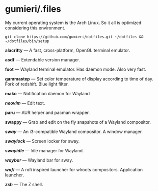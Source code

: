 # gumieri/.files

My current operating system is the Arch Linux. So it all is optimized considering this environment.

```
git clone https://github.com/gumieri/dotfiles.git ~/dotfiles && ~/dotfiles/bin/setup
```

**alacritty** — A fast, cross-platform, OpenGL terminal emulator.

**asdf** — Extendable version manager.

**foot** — Wayland terminal emulator. Has daemon mode. Also very fast.

**gammastep** — Set color temperature of display according to time of day. Fork of redshift. Blue light filter.

**mako** — Notification daemon for Wayland

***neovim*** — Edit text.

**paru** — AUR helper and pacman wrapper.

**swappy** — Grab and edit on the fly snapshots of a Wayland compositor.

***sway*** — An i3-compatible Wayland compositor. A window manager.

***swaylock*** — Screen locker for sway.

***swayidle*** — Idle manager for Wayland.

***waybar*** — Wayland bar for sway.

***wofi*** — A rofi inspired launcher for wlroots compositors. Application launcher.

***zsh*** — The Z shell.
